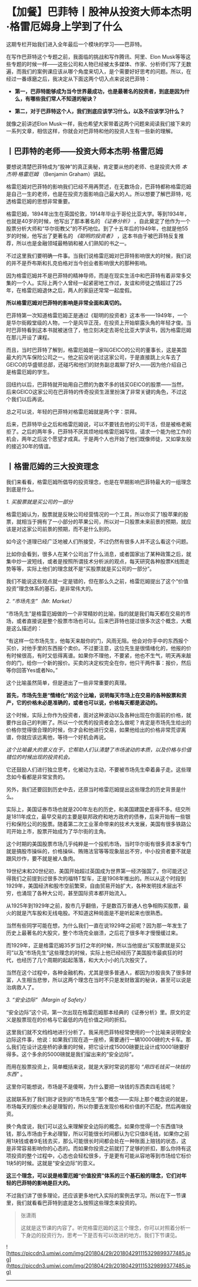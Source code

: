 # 【加餐】巴菲特丨股神从投资大师本杰明·格雷厄姆身上学到了什么

这期专栏开始我们进入全年最后一个模块的学习——巴菲特。

在写作巴菲特这个专题之前，我面临的挑战和写作腾讯、阿里、Elon Musk等等这些专题的时候一样——这些公司和人物已经被太多媒体、作家、分析师们写了无数遍，而我们的案例课应该从哪个角度来切入，是个需要好好思考的问题。所以，在经过一番琢磨之后，我决定从下面这两个切入点来说说巴菲特：

* **第一，巴菲特能够成为当今世界最成功，也是最著名的投资者，到底是因为什么，有哪些我们常人不知道的秘诀？** 

* **第二，对于巴菲特这个人，我们到底应该学习什么，以及不应该学习什么？** 

就像之前讲述Elon Musk一样，我也希望大家带着这两个问题来阅读我们接下来的一系列文章，相信这样，你就会对巴菲特和他的投资人生有一些新的理解。

## 丨巴菲特的老师——投资大师本杰明·格雷厄姆

要想说清楚巴菲特成为“股神”的真正奥秘，肯定要从他的老师、也是投资大师 *本杰明·格雷厄姆* （Benjamin Graham）讲起。

格雷厄姆对巴菲特的影响我们已经不用再赘述，在无数场合，巴菲特都称格雷厄姆是自己一生的老师，也是在投资方面影响自己最大的人。所以想要了解巴菲特，吃透格雷厄姆的思想非常重要。

格雷厄姆，1894年出生在英国伦敦，1914年毕业于哥伦比亚大学。等到1934年，也就是40岁的时候，他写出了那本著名的 *《证券分析》* ，自此奠定了他作为一个股票分析大师和“华尔街教父”的不朽地位。到了十五年后的1949年，也就是他55岁的时候，他写出了更著名的 *《聪明的投资者》* ，这本书由于被巴菲特反复推荐，所以也是金融领域最畅销和被人们熟知的书之一。

不过这里我们要明确一件事。当我们说格雷厄姆对巴菲特影响很大的时候，我们说的并不是乔布斯和扎克伯格对当今创业者影响很大的那种影响。

因为格雷厄姆并不是巴菲特的精神导师，而是在现实生活中和巴菲特有着非常多交集的一个人。实际上两个人曾经一起紧密地工作过，友谊和师徒之情超过了25年，在格雷厄姆退休之后，两人的家庭还常常一起度假。

 **所以格雷厄姆对巴菲特的影响是非常全面和真切的。**

巴菲特第一次知道格雷厄姆正是通过《聪明的投资者》这本书——1949年，一个是华尔街殿堂级的人物，一个是风华正茂，在投资上开始崭露头角的年轻才俊。当时巴菲特看到这本书就被迷住了，他立刻决定去哥伦比亚大学读书，因为格雷厄姆在那儿开设了课程。

而且，当时巴菲特了解到，格雷厄姆是一家叫GEICO的公司的董事长，这是美国最大的汽车保险公司之一。他之前没听说过这家公司，于是直接跳上火车去了GEICO的华盛顿总部，还碰巧和他们的财务副总裁聊了好久——因为他介绍自己是格雷厄姆的学生。

回纽约以后，巴菲特就开始用自己攒的为数不多的钱买GEICO的股票——当然，后来GEICO这家公司在巴菲特的传奇投资生涯里扮演了非常关键的角色，不过这个我们以后再说。

总之可以说，年轻的巴菲特对格雷厄姆就是两个字：崇拜。

后来，巴菲特毕业之后和格雷厄姆说，可以不要钱去他的公司干活，但是被格老婉拒了。之后的两年多，巴菲特不厌其烦地给格雷厄姆写信，请求一个能为他工作的机会，两年之后这个愿望才成真。于是两个人也开始了他们既像师徒，又如挚友般的接近30年的情谊。

## 丨格雷厄姆的三大投资理念

我们来看看，格雷厄姆所倡导的投资理念，也是在早期影响巴菲特最大的一组理念到底是什么。

 *1. 买股票就是买公司的一部分*

格雷厄姆认为，股票就是反映公司经营情况的一个工具，所以你买了1股苹果的股票，就相当于拥有了一小部分的苹果公司，所以对一只股票未来前景的预期，就应该是对这家公司前景的预期，而不是什么别的。

如今这个道理已经广泛地被人们所接受，不过仍然有很多人并不这么看这个问题。

比如你会看到，很多人在某个公司出了什么消息，或者国家出了某种政策之后，就集中炒一波短线，或者是按照所谓技术分析派的观点，每天研究各种股票K线图走势等等，实际上他们的理念就不是“买股票就是买公司的一部分”。

我们不能说这些观点就一定是错的，但在那么久之前，格雷厄姆提出了这个“价值投资”理念体系的基石，是非常伟大的。

 *2. “市场先生”（Mr. Market）*

“市场先生”是格雷厄姆做的一个非常精妙的比喻，指的就是我们每天都在交易的市场，或者直接说是整个股票市场也可以。后来巴菲特也提过很多次这个概念，大概是这么描述的：

“有这样一位市场先生，他每天来敲你的门，风雨无阻。他会对你手中的东西报个买价，对他手里的东西报个卖价。不过要注意，这位先生是很情绪化的，他报的价有时候很高，有时又低得离谱。如果你不理他，不要紧，他也不生气，明天再来敲你的门，给你一个新的报价。买卖的决定权完全在你，他只干两件事：报价，然后等你回答Yes或者No。”

这个比喻虽然简单，但是道出了一些非常重要的真理。

 **首先，市场先生是“情绪化”的这个比喻，说明每天市场上在交易的各种股票和资产，它的价格未必是准确的，或者也可以说，价格每天都是波动的。**

这个时候，实际上你作为投资者，面对这种波动以及各种出现在你面前的价格，就要作出自己的判断了。所以一个优秀的投资者会怎么做呢？肯定是市场先生给出的价格你觉得很合理的时候，你才会和他进行交易，如果他给出的价格非常荒谬离谱，你就应该远离他，等待一个好机会再说。

 *这个比喻最大的意义在于，它帮助人们认清楚了市场波动的本质，以及价格与价值错位的时候出现的投资机会。*

它还鼓励人们进行独立思考，化被动为主动，不要被市场先生牵着鼻子走。这些理念如今看都是非常宝贵的。

另外，我们还要回到历史中去，还原当时格雷厄姆提出这些理念的历史背景是什么。

实际上，美国证券市场也就是200年左右的历史，和美国建国史差得不多。纽交所是1811年成立，最早交易的主要是联邦政府和地方政府的债券，后来开始有一些银行和保险公司的股票。随着第二次工业革命带来的技术大发展，美国有很多铁路公司开始上市，股票开始成为了华尔街的主角。

这个时期的美国股票市场几乎纯粹是一个投机市场，当时华尔街有很多资本家专门就是搞股市操纵的，价格操纵、贿赂法官等等现象层出不穷，中小投资者要不就是跟风炒作，要不就是被人鱼肉。

19世纪末和20世纪初，美国开始超过英国成为世界第一经济强国了。你可能还记得我们之前提到过很多次的福特T型车，正是1908年推出的。所以从这个时段到1929年，美国经济和股市空前繁荣，自由贸易开始扩大，各种发明技术层出不穷，也涌现了各种大公司，甚至国际资本都开始流入。

从1925年到1929年之前，股市几乎翻倍，于是数百万普通人也争相购买股票，最火的就是汽车股和无线电股。不知道这种局面是不是听起来也很熟悉。

当然有些同学可能在想，为什么我们一直在说1929年之前呢？因为那一年发生了历史上最著名的大股灾，整个市场完全崩溃，之后花了很多年才慢慢缓过来。

而1929年，正是格雷厄姆35岁当打之年的时候，所以当他提出“买股票就是买公司”以及“市场先生”这些理念的时候，实际上他已经经历了美国股市最疯狂的时代，也经历了几个周期的起起落落，和大大小小的几次股灾了。

当然在这个过程中，各种金融机构，尤其是很多普通人，都因为炒股丧失了很多财富，人生相当悲惨，所以这两个理念在当时不只是发财致富的秘诀，甚至可以说是治病救人了。

 *3. “安全边际”（Margin of Safety）*

“安全边际”这个词，第一次出现在格雷厄姆那本经典的《证券分析》里。原文的定义是股票现在的价格与它最低的内在价值之间的折扣。

这里我们就不文绉绉地进行分析了。我采用巴菲特经常使用的一个比喻来说明安全边际这件事，他说：如果我们现在造一座桥，需要通行一辆10000磅的大卡车。那么我们在设计这座桥的承重的时候，把它设计成15000磅要比设计成10001磅要好得多。这个多余的5000磅就是我们留出来的“安全边际”。

而用在股票投资上，简单概括来说，就是大家时常说的那句 *“用四毛钱买一块钱的东西”* 。

这里你可能想说，市场是不是傻啊，为什么要把一块钱的东西卖四毛钱呢？

这就联系到了我们刚才说到的“市场先生”那个概念——实际上那个概念说的就是，市场每天的报价未必是理智的，所以你要去发现价格和价值的不匹配，然后再做投资。

换个角度说，我们可以这么来理解安全边际的概念。如果你觉得一个东西值1块钱，那么市场由于未必理智，所以可能很长时间都认为它只值8毛钱，如果你之前用1块钱或者9毛钱去买，那么可能很长时间都会处在一种账面上赔钱的状态，这是非常容易影响你的心态的。而如果你投资之前就打了足够的折扣，那么你持有这项投资的整个过程中，心态也会轻松很多，于是更有可能从容地等到市场给它标价1块5的时候。这就是“安全边际”的意义。

 **这三个理念，可以说是格雷厄姆“价值投资”体系的三个基石般的理念，它们对年轻的巴菲特的影响是巨大的。**

不过我们讲了很多理论，还应该更多地代入实际的案例去学习。所以在下一节课里，我们就看看巴菲特到底是怎么按照这些理念来投资的。

> 张潇雨
> 
> 这就是这节课的内容了。听完格雷厄姆的这三个理念，你可以对照着分析一下身边的投资行为，思考一下是否有可以改进的地方。我们下节课见。

![https://piccdn3.umiwi.com/img/201804/29/201804291115329899377485.jpg](https://piccdn3.umiwi.com/img/201804/29/201804291115329899377485.jpg)

---
